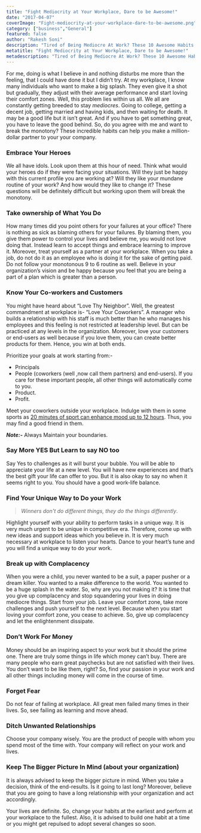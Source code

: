 ```yaml
---
title: "Fight Mediocrity at Your Workplace, Dare to be Awesome!"
date: "2017-04-07"
coverImage: "Fight-mediocrity-at-your-workplace-dare-to-be-awesome.png"
category: ["business","General"]
featured: false 
author: "Rakesh Soni"
description: "Tired of Being Mediocre At Work? These 10 Awesome Habits can take you out of your Comfort Zone and help you Live the life you want."
metatitle: "Fight Mediocrity at Your Workplace, Dare to be Awesome!"
metadescription: "Tired of Being Mediocre At Work? These 10 Awesome Habits can take you out of your Comfort Zone and help you Live the life you want."
---
```


For me, doing is what I believe in and nothing disturbs me more than the feeling, that I could have done it but I didn’t try. At my workplace, I know many individuals who want to make a big splash. They even give it a shot but gradually, they adjust with their average performance and start loving their comfort zones. Well, this problem lies within us all. We all are constantly getting breeded to stay _mediocres_. Going to college, getting a decent job, getting married and having kids, and then waiting for death. It may be a good life but it isn’t great. And if you have to get something great, you have to leave the good behind. So, do you agree with me and want to break the monotony? These incredible habits can help you make a million-dollar partner to your your company.

### **Embrace Your Heroes**

We all have idols. Look upon them at this hour of need. Think what would your heroes do if they were facing your situations. Will they just be happy with this current profile you are working at? Will they like your mundane routine of your work? And how would they like to change it? These questions will be definitely difficult but working upon them will break the monotony.

### **Take ownership of What You Do**

How many times did you point others for your failures at your office? There is nothing as sick as blaming others for your failures. By blaming them, you give them power to control your lives and believe me, you would not love doing that. Instead learn to accept things and embrace learning to improve it. Moreover, treat yourself as a partner at your workplace. When you take a job, do not do it as an employee who is doing it for the sake of getting paid. Do not follow your monotonous 9 to 6 routine as well. Believe in your organization’s vision and be happy because you feel that you are being a part of a plan which is greater than a person.

### **Know Your Co-workers and Customers**

You might have heard about “Love Thy Neighbor”. Well, the greatest commandment at workplace is- “Love Your Coworkers”. A manager who builds a relationship with his staff is much better than he who manages his employees and this feeling is not restricted at leadership level. But can be practiced at any levels in the organization. Moreover, love your customers or end-users as well because if you love them, you can create better products for them. Hence, you win at both ends.

Prioritize your goals at work starting from:-

- Principals
- People (coworkers (well ,now call them partners) and end-users). If you care for these important people, all other things will automatically come to you.
- Product.
- Profit. 

Meet your coworkers outside your workplace. Indulge with them in some sports as [20 minutes of sport can enhance mood up to 12 hours](http://www.sciencedirect.com/science/article/pii/S1469029212001343). Thus, you may find a good friend in them.

**_Note:-_** Always Maintain your boundaries.

### **Say More YES But Learn to say NO too**

Say Yes to challenges as it will burst your bubble. You will be able to appreciate your life at a new level. You will have new experiences and that’s the best gift your life can offer to you. But it is also okay to say no when it seems right to you. You should have a good work-life balance.

### **Find Your Unique Way to Do your Work**

> _Winners don't do different things, they do the things differently_.

Highlight yourself with your ability to perform tasks in a unique way. It is very much urgent to be unique in competitive era. Therefore, come up with new ideas and support ideas which you believe in. It is very much necessary at workplace to listen your hearts. Dance to your heart’s tune and you will find a unique way to do your work.

### **Break up with Complacency**

When you were a child, you never wanted to be a suit, a paper pusher or a dream killer. You wanted to a make difference to the world. You wanted to be a huge splash in the water. So, why are you not making it? It is time that you give up complacency and stop squandering your lives in doing mediocre things. Start from your job. Leave your comfort zone, take more challenges and push yourself to the next level. Because when you start loving your comfort zone, you cease to achieve. So, give up complacency and let the enlightenment dissipate.

### **Don’t Work For Money**

Money should be an inspiring aspect to your work but it should the prime one. There are truly some things in life which money can’t buy. There are many people who earn great paychecks but are not satisfied with their lives. You don’t want to be like them, right? So, find your passion in your work and all other things including money will come in the course of time.

### **Forget Fear**

Do not fear of failing at workplace. All great men failed many times in their lives. So, see failing as learning and move ahead.

### **Ditch Unwanted Relationships**

Choose your company wisely. You are the product of people with whom you spend most of the time with. Your company will reflect on your work and lives.

### **Keep The Bigger Picture In Mind (about your organization)**

It is always advised to keep the bigger picture in mind. When you take a decision, think of the end-results. Is it going to last long? Moreover, believe that you are going to have a long relationship with your organization and act accordingly.

Your lives are definite. So, change your habits at the earliest and perform at your workplace to the fullest. Also, it is advised to build one habit at a time or you might get repulsed to adopt several changes so soon.

